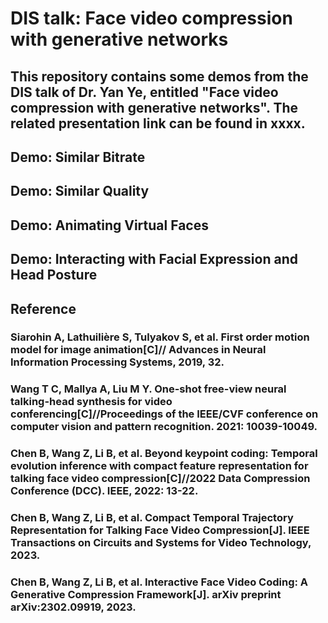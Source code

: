 # DIS talk: Face video compression with generative networks

## This repository contains some demos from the DIS talk of Dr. Yan Ye, entitled "Face video compression with generative networks". The related presentation link can be found in xxxx.

## Demo: Similar Bitrate

## Demo: Similar Quality

## Demo: Animating Virtual Faces

## Demo: Interacting with Facial Expression and Head Posture



## Reference
### Siarohin A, Lathuilière S, Tulyakov S, et al. First order motion model for image animation[C]// Advances in Neural Information Processing Systems, 2019, 32.
### Wang T C, Mallya A, Liu M Y. One-shot free-view neural talking-head synthesis for video conferencing[C]//Proceedings of the IEEE/CVF conference on computer vision and pattern recognition. 2021: 10039-10049.
### Chen B, Wang Z, Li B, et al. Beyond keypoint coding: Temporal evolution inference with compact feature representation for talking face video compression[C]//2022 Data Compression Conference (DCC). IEEE, 2022: 13-22.
### Chen B, Wang Z, Li B, et al. Compact Temporal Trajectory Representation for Talking Face Video Compression[J]. IEEE Transactions on Circuits and Systems for Video Technology, 2023.
### Chen B, Wang Z, Li B, et al. Interactive Face Video Coding: A Generative Compression Framework[J]. arXiv preprint arXiv:2302.09919, 2023.
